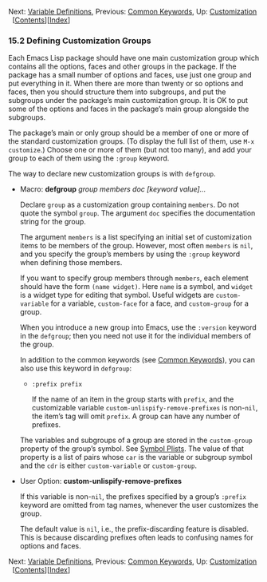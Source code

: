 

Next: [Variable Definitions](Variable-Definitions.html), Previous: [Common Keywords](Common-Keywords.html), Up: [Customization](Customization.html)   \[[Contents](index.html#SEC_Contents "Table of contents")]\[[Index](Index.html "Index")]

### 15.2 Defining Customization Groups

Each Emacs Lisp package should have one main customization group which contains all the options, faces and other groups in the package. If the package has a small number of options and faces, use just one group and put everything in it. When there are more than twenty or so options and faces, then you should structure them into subgroups, and put the subgroups under the package’s main customization group. It is OK to put some of the options and faces in the package’s main group alongside the subgroups.

The package’s main or only group should be a member of one or more of the standard customization groups. (To display the full list of them, use `M-x customize`.) Choose one or more of them (but not too many), and add your group to each of them using the `:group` keyword.

The way to declare new customization groups is with `defgroup`.

*   Macro: **defgroup** *group members doc \[keyword value]…*

    Declare `group` as a customization group containing `members`. Do not quote the symbol `group`. The argument `doc` specifies the documentation string for the group.

    The argument `members` is a list specifying an initial set of customization items to be members of the group. However, most often `members` is `nil`, and you specify the group’s members by using the `:group` keyword when defining those members.

    If you want to specify group members through `members`, each element should have the form `(name widget)`. Here `name` is a symbol, and `widget` is a widget type for editing that symbol. Useful widgets are `custom-variable` for a variable, `custom-face` for a face, and `custom-group` for a group.

    When you introduce a new group into Emacs, use the `:version` keyword in the `defgroup`; then you need not use it for the individual members of the group.

    In addition to the common keywords (see [Common Keywords](Common-Keywords.html)), you can also use this keyword in `defgroup`:

    *   `:prefix prefix`

        If the name of an item in the group starts with `prefix`, and the customizable variable `custom-unlispify-remove-prefixes` is non-`nil`, the item’s tag will omit `prefix`. A group can have any number of prefixes.

    The variables and subgroups of a group are stored in the `custom-group` property of the group’s symbol. See [Symbol Plists](Symbol-Plists.html). The value of that property is a list of pairs whose `car` is the variable or subgroup symbol and the `cdr` is either `custom-variable` or `custom-group`.

<!---->

*   User Option: **custom-unlispify-remove-prefixes**

    If this variable is non-`nil`, the prefixes specified by a group’s `:prefix` keyword are omitted from tag names, whenever the user customizes the group.

    The default value is `nil`, i.e., the prefix-discarding feature is disabled. This is because discarding prefixes often leads to confusing names for options and faces.

Next: [Variable Definitions](Variable-Definitions.html), Previous: [Common Keywords](Common-Keywords.html), Up: [Customization](Customization.html)   \[[Contents](index.html#SEC_Contents "Table of contents")]\[[Index](Index.html "Index")]
